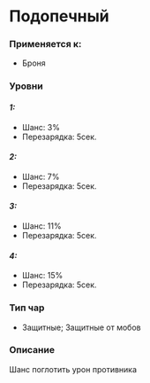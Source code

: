 # Подопечный

### Применяется к:

* Броня

### Уровни&#x20;

#### _1:_&#x20;

* Шанс: 3%
* Перезарядка:  5сек.

#### _2:_

* Шанс: 7%
* Перезарядка:  5сек.&#x20;

#### _3:_&#x20;

* Шанс: 11%
* Перезарядка:  5сек.

#### _4:_&#x20;

* Шанс: 15%
* Перезарядка:  5сек.

### Тип чар

* Защитные; Защитные от мобов

### Описание&#x20;

Шанс поглотить урон противника
